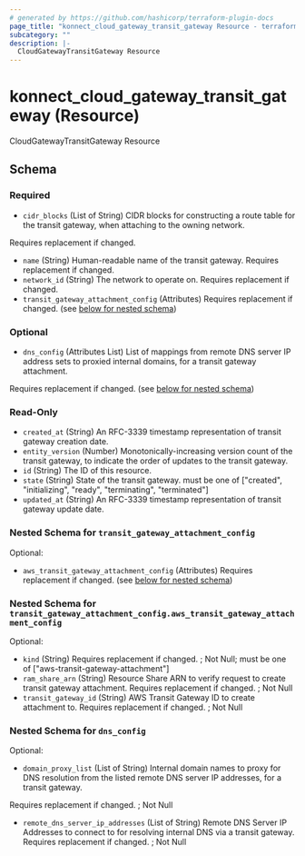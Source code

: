 ```yaml
---
# generated by https://github.com/hashicorp/terraform-plugin-docs
page_title: "konnect_cloud_gateway_transit_gateway Resource - terraform-provider-konnect"
subcategory: ""
description: |-
  CloudGatewayTransitGateway Resource
---
```


# konnect_cloud_gateway_transit_gateway (Resource)

CloudGatewayTransitGateway Resource



<!-- schema generated by tfplugindocs -->
## Schema

### Required

- `cidr_blocks` (List of String) CIDR blocks for constructing a route table for the transit gateway, when attaching to the owning
network.

Requires replacement if changed.
- `name` (String) Human-readable name of the transit gateway. Requires replacement if changed.
- `network_id` (String) The network to operate on. Requires replacement if changed.
- `transit_gateway_attachment_config` (Attributes) Requires replacement if changed. (see [below for nested schema](#nestedatt--transit_gateway_attachment_config))

### Optional

- `dns_config` (Attributes List) List of mappings from remote DNS server IP address sets to proxied internal domains, for a transit gateway
attachment.

Requires replacement if changed. (see [below for nested schema](#nestedatt--dns_config))

### Read-Only

- `created_at` (String) An RFC-3339 timestamp representation of transit gateway creation date.
- `entity_version` (Number) Monotonically-increasing version count of the transit gateway, to indicate the order of updates to the
transit gateway.
- `id` (String) The ID of this resource.
- `state` (String) State of the transit gateway. must be one of ["created", "initializing", "ready", "terminating", "terminated"]
- `updated_at` (String) An RFC-3339 timestamp representation of transit gateway update date.

<a id="nestedatt--transit_gateway_attachment_config"></a>
### Nested Schema for `transit_gateway_attachment_config`

Optional:

- `aws_transit_gateway_attachment_config` (Attributes) Requires replacement if changed. (see [below for nested schema](#nestedatt--transit_gateway_attachment_config--aws_transit_gateway_attachment_config))

<a id="nestedatt--transit_gateway_attachment_config--aws_transit_gateway_attachment_config"></a>
### Nested Schema for `transit_gateway_attachment_config.aws_transit_gateway_attachment_config`

Optional:

- `kind` (String) Requires replacement if changed. ; Not Null; must be one of ["aws-transit-gateway-attachment"]
- `ram_share_arn` (String) Resource Share ARN to verify request to create transit gateway attachment. Requires replacement if changed. ; Not Null
- `transit_gateway_id` (String) AWS Transit Gateway ID to create attachment to. Requires replacement if changed. ; Not Null



<a id="nestedatt--dns_config"></a>
### Nested Schema for `dns_config`

Optional:

- `domain_proxy_list` (List of String) Internal domain names to proxy for DNS resolution from the listed remote DNS server IP addresses,
for a transit gateway.

Requires replacement if changed. ; Not Null
- `remote_dns_server_ip_addresses` (List of String) Remote DNS Server IP Addresses to connect to for resolving internal DNS via a transit gateway. Requires replacement if changed. ; Not Null
